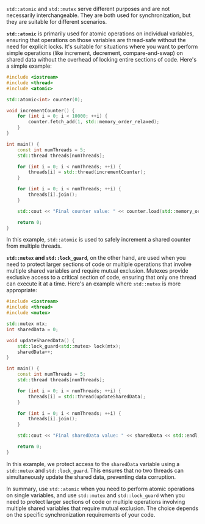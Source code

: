`std::atomic` and `std::mutex` serve different purposes and are not necessarily interchangeable. They are both used for synchronization, but they are suitable for different scenarios.

**`std::atomic`** is primarily used for atomic operations on individual variables, ensuring that operations on those variables are thread-safe without the need for explicit locks. It's suitable for situations where you want to perform simple operations (like increment, decrement, compare-and-swap) on shared data without the overhead of locking entire sections of code. Here's a simple example:

```cpp
#include <iostream>
#include <thread>
#include <atomic>

std::atomic<int> counter(0);

void incrementCounter() {
    for (int i = 0; i < 10000; ++i) {
        counter.fetch_add(1, std::memory_order_relaxed);
    }
}

int main() {
    const int numThreads = 5;
    std::thread threads[numThreads];

    for (int i = 0; i < numThreads; ++i) {
        threads[i] = std::thread(incrementCounter);
    }

    for (int i = 0; i < numThreads; ++i) {
        threads[i].join();
    }

    std::cout << "Final counter value: " << counter.load(std::memory_order_relaxed) << std::endl;

    return 0;
}
```

In this example, `std::atomic` is used to safely increment a shared counter from multiple threads.

**`std::mutex` and `std::lock_guard`**, on the other hand, are used when you need to protect larger sections of code or multiple operations that involve multiple shared variables and require mutual exclusion. Mutexes provide exclusive access to a critical section of code, ensuring that only one thread can execute it at a time. Here's an example where `std::mutex` is more appropriate:

```cpp
#include <iostream>
#include <thread>
#include <mutex>

std::mutex mtx;
int sharedData = 0;

void updateSharedData() {
    std::lock_guard<std::mutex> lock(mtx);
    sharedData++;
}

int main() {
    const int numThreads = 5;
    std::thread threads[numThreads];

    for (int i = 0; i < numThreads; ++i) {
        threads[i] = std::thread(updateSharedData);
    }

    for (int i = 0; i < numThreads; ++i) {
        threads[i].join();
    }

    std::cout << "Final sharedData value: " << sharedData << std::endl;

    return 0;
}
```

In this example, we protect access to the `sharedData` variable using a `std::mutex` and `std::lock_guard`. This ensures that no two threads can simultaneously update the shared data, preventing data corruption.

In summary, use `std::atomic` when you need to perform atomic operations on single variables, and use `std::mutex` and `std::lock_guard` when you need to protect larger sections of code or multiple operations involving multiple shared variables that require mutual exclusion. The choice depends on the specific synchronization requirements of your code.